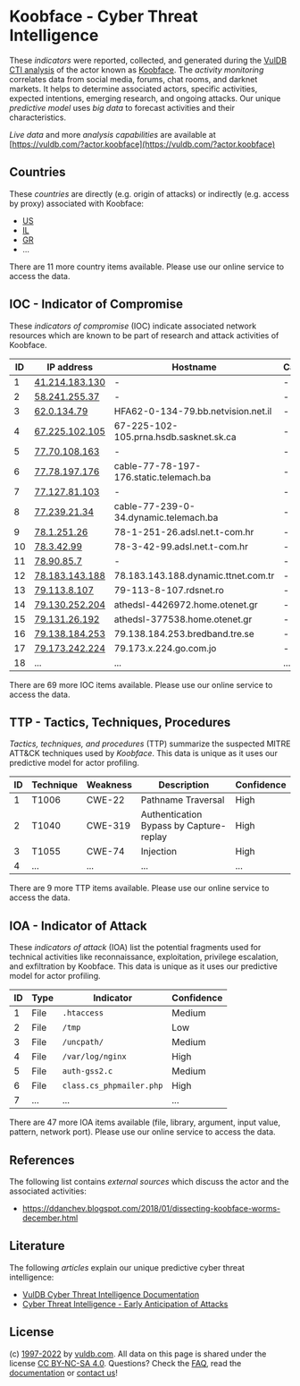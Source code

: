 # Koobface - Cyber Threat Intelligence

These _indicators_ were reported, collected, and generated during the [VulDB CTI analysis](https://vuldb.com/?kb.cti) of the actor known as [Koobface](https://vuldb.com/?actor.koobface). The _activity monitoring_ correlates data from social media, forums, chat rooms, and darknet markets. It helps to determine associated actors, specific activities, expected intentions, emerging research, and ongoing attacks. Our unique _predictive model_ uses _big data_ to forecast activities and their characteristics.

_Live data_ and more _analysis capabilities_ are available at [https://vuldb.com/?actor.koobface](https://vuldb.com/?actor.koobface)

## Countries

These _countries_ are directly (e.g. origin of attacks) or indirectly (e.g. access by proxy) associated with Koobface:

* [US](https://vuldb.com/?country.us)
* [IL](https://vuldb.com/?country.il)
* [GR](https://vuldb.com/?country.gr)
* ...

There are 11 more country items available. Please use our online service to access the data.

## IOC - Indicator of Compromise

These _indicators of compromise_ (IOC) indicate associated network resources which are known to be part of research and attack activities of Koobface.

ID | IP address | Hostname | Campaign | Confidence
-- | ---------- | -------- | -------- | ----------
1 | [41.214.183.130](https://vuldb.com/?ip.41.214.183.130) | - | - | High
2 | [58.241.255.37](https://vuldb.com/?ip.58.241.255.37) | - | - | High
3 | [62.0.134.79](https://vuldb.com/?ip.62.0.134.79) | HFA62-0-134-79.bb.netvision.net.il | - | High
4 | [67.225.102.105](https://vuldb.com/?ip.67.225.102.105) | 67-225-102-105.prna.hsdb.sasknet.sk.ca | - | High
5 | [77.70.108.163](https://vuldb.com/?ip.77.70.108.163) | - | - | High
6 | [77.78.197.176](https://vuldb.com/?ip.77.78.197.176) | cable-77-78-197-176.static.telemach.ba | - | High
7 | [77.127.81.103](https://vuldb.com/?ip.77.127.81.103) | - | - | High
8 | [77.239.21.34](https://vuldb.com/?ip.77.239.21.34) | cable-77-239-0-34.dynamic.telemach.ba | - | High
9 | [78.1.251.26](https://vuldb.com/?ip.78.1.251.26) | 78-1-251-26.adsl.net.t-com.hr | - | High
10 | [78.3.42.99](https://vuldb.com/?ip.78.3.42.99) | 78-3-42-99.adsl.net.t-com.hr | - | High
11 | [78.90.85.7](https://vuldb.com/?ip.78.90.85.7) | - | - | High
12 | [78.183.143.188](https://vuldb.com/?ip.78.183.143.188) | 78.183.143.188.dynamic.ttnet.com.tr | - | High
13 | [79.113.8.107](https://vuldb.com/?ip.79.113.8.107) | 79-113-8-107.rdsnet.ro | - | High
14 | [79.130.252.204](https://vuldb.com/?ip.79.130.252.204) | athedsl-4426972.home.otenet.gr | - | High
15 | [79.131.26.192](https://vuldb.com/?ip.79.131.26.192) | athedsl-377538.home.otenet.gr | - | High
16 | [79.138.184.253](https://vuldb.com/?ip.79.138.184.253) | 79.138.184.253.bredband.tre.se | - | High
17 | [79.173.242.224](https://vuldb.com/?ip.79.173.242.224) | 79.173.x.224.go.com.jo | - | High
18 | ... | ... | ... | ...

There are 69 more IOC items available. Please use our online service to access the data.

## TTP - Tactics, Techniques, Procedures

_Tactics, techniques, and procedures_ (TTP) summarize the suspected MITRE ATT&CK techniques used by _Koobface_. This data is unique as it uses our predictive model for actor profiling.

ID | Technique | Weakness | Description | Confidence
-- | --------- | -------- | ----------- | ----------
1 | T1006 | CWE-22 | Pathname Traversal | High
2 | T1040 | CWE-319 | Authentication Bypass by Capture-replay | High
3 | T1055 | CWE-74 | Injection | High
4 | ... | ... | ... | ...

There are 9 more TTP items available. Please use our online service to access the data.

## IOA - Indicator of Attack

These _indicators of attack_ (IOA) list the potential fragments used for technical activities like reconnaissance, exploitation, privilege escalation, and exfiltration by Koobface. This data is unique as it uses our predictive model for actor profiling.

ID | Type | Indicator | Confidence
-- | ---- | --------- | ----------
1 | File | `.htaccess` | Medium
2 | File | `/tmp` | Low
3 | File | `/uncpath/` | Medium
4 | File | `/var/log/nginx` | High
5 | File | `auth-gss2.c` | Medium
6 | File | `class.cs_phpmailer.php` | High
7 | ... | ... | ...

There are 47 more IOA items available (file, library, argument, input value, pattern, network port). Please use our online service to access the data.

## References

The following list contains _external sources_ which discuss the actor and the associated activities:

* https://ddanchev.blogspot.com/2018/01/dissecting-koobface-worms-december.html

## Literature

The following _articles_ explain our unique predictive cyber threat intelligence:

* [VulDB Cyber Threat Intelligence Documentation](https://vuldb.com/?kb.cti)
* [Cyber Threat Intelligence - Early Anticipation of Attacks](https://www.scip.ch/en/?labs.20201022)

## License

(c) [1997-2022](https://vuldb.com/?kb.changelog) by [vuldb.com](https://vuldb.com/?kb.about). All data on this page is shared under the license [CC BY-NC-SA 4.0](https://creativecommons.org/licenses/by-nc-sa/4.0/). Questions? Check the [FAQ](https://vuldb.com/?kb.faq), read the [documentation](https://vuldb.com/?kb) or [contact us](https://vuldb.com/?contact)!
